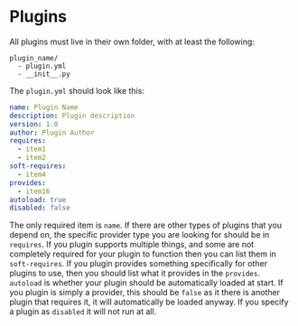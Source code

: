 Plugins
===

All plugins must live in their own folder, with at least the following:

```
plugin_name/
  - plugin.yml
  - __init__.py
```

The `plugin.yml` should look like this:

```yaml
name: Plugin Name
description: Plugin description
version: 1.0
author: Plugin Author
requires:
  - item1
  - item2
soft-requires:
  - item4
provides:
  - item16
autoload: true
disabled: false
```

The only required item is `name`.  If there are other types of plugins that you depend on, the specific provider type you are looking for should be in `requires`.  If you plugin supports multiple things, and some are not completely required for your plugin to function then you can list them in `soft-requires`.  If you plugin provides something specifically for other plugins to use, then you should list what it provides in the `provides`.  `autoload` is whether your plugin should be automatically loaded at start.  If you plugin is simply a provider, this should be `false` as it there is another plugin that requires it, it will automatically be loaded anyway.  If you specify a plugin as `disabled` it will not run at all.
